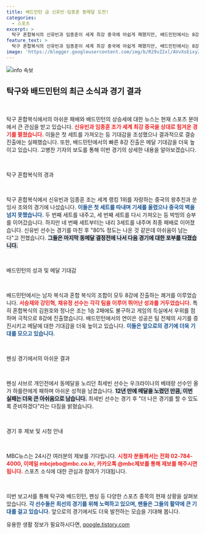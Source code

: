```yaml
---
title: 배드민턴 금 신유빈·임종훈 동메달 도전!
categories:
  - 스포츠
excerpt: >
  탁구 혼합복식의 신유빈과 임종훈이 세계 최강 중국에 아쉽게 패했지만, 배드민턴에서는 8강 진출이 잇따르며 메달 기대가 고조되고 있습니다. 마지막 경기에서의 반전이 기대됩니다!
feature_text: >
  탁구 혼합복식의 신유빈과 임종훈이 세계 최강 중국에 아쉽게 패했지만, 배드민턴에서는 8강 진출이 잇따르며 메달 기대가 고조되고 있습니다. 마지막 경기에서의 반전이 기대됩니다!
image: 'https://blogger.googleusercontent.com/img/b/R29vZ2xl/AVvXsEixyZcFfHzMRdzZMjFBmAUKJYCLCGyLL1o632UiGVXcaFdKo_bkvkuCioo0uUKlGfBVcT3P84aROyZIXSBEx3Aw5nCQ3pTgDom1WDC4m8eifvWiAmWEEVb4x6G_l8C0QH225ldMjyaFvpxGEBGNO37VmDTDMHGhJPq73UglMfDca1-0aw/s1600/blogspot.png'
---
```


<p><img src="https://blogger.googleusercontent.com/img/b/R29vZ2xl/AVvXsEixyZcFfHzMRdzZMjFBmAUKJYCLCGyLL1o632UiGVXcaFdKo_bkvkuCioo0uUKlGfBVcT3P84aROyZIXSBEx3Aw5nCQ3pTgDom1WDC4m8eifvWiAmWEEVb4x6G_l8C0QH225ldMjyaFvpxGEBGNO37VmDTDMHGhJPq73UglMfDca1-0aw/s1600/blogspot.png" alt="info 속보" /></p>

<h2 data-ke-size="size26">탁구와 배드민턴의 최근 소식과 경기 결과</h2>

<p data-ke-size="size16">&nbsp;</p>

<p>탁구 혼합복식에서의 아쉬운 패배와 배드민턴의 상승세에 대한 뉴스는 현재 스포츠 분야에서 큰 관심을 받고 있습니다. <b><span style="color: #ee2323;">신유빈과 임종훈 조가 세계 최강 중국을 상대로 힘겨운 경기를 펼쳤습니다.</span></b> 이들은 첫 세트를 가져오는 등 기대감을 조성했으나 결과적으로 결승 진출에는 실패했습니다. 또한, 배드민턴에서의 빠른 8강 진출은 메달 기대감을 더욱 높이고 있습니다. 고병찬 기자의 보도를 통해 이번 경기의 상세한 내용을 알아보겠습니다.</p>

<p data-ke-size="size16">&nbsp;</p>

<p>탁구 혼합복식의 경과</p>

<p data-ke-size="size16">&nbsp;</p>

<p>탁구 혼합복식에서 신유빈과 임종훈 조는 세계 랭킹 1위를 자랑하는 중국의 왕추친과 쑨잉사 조와의 경기에 나섰습니다. <b><span style="color: #1a5490;">이들은 첫 세트를 따내며 기세를 올렸으나 중국의 벽을 넘지 못했습니다.</span></b> 두 번째 세트를 내주고, 세 번째 세트를 다시 가져오는 등 박빙의 승부를 이어갔습니다. 하지만 네 번째 세트부터는 내리 3세트를 내주며 최종 패배로 이어졌습니다. 신유빈 선수는 경기를 마친 후 "80% 정도는 나온 것 같은데 아쉬움이 남는다"고 전했습니다. <b><span style="background-color: #21538527;">그들은 마지막 동메달 결정전에 나서 다음 경기에 대한 포부를 다졌습니다.</span></b></p>

<p data-ke-size="size16">&nbsp;</p>

<p>배드민턴의 성과 및 메달 기대감</p>

<p data-ke-size="size16">&nbsp;</p>

<p>배드민턴에서는 남자 복식과 혼합 복식의 조합이 모두 8강에 진출하는 쾌거를 이루었습니다. <b><span style="color: #ee2323;">서승재와 강민혁, 채유정 선수는 각각 팀을 이루어 뛰어난 성과를 거두었습니다.</span></b> 특히 혼합복식의 김원호와 정나은 조는 1승 2패에도 불구하고 게임의 득실에서 우위를 점하며 극적으로 8강에 진출했습니다. 배드민턴에서의 연이은 성공은 팀 전체의 사기를 증진시키고 메달에 대한 기대감을 더욱 높이고 있습니다. <b><span style="color: #1a5490;">이들은 앞으로의 경기에 더욱 기대를 모으고 있습니다.</span></b></p>

<p data-ke-size="size16">&nbsp;</p>

<p>펜싱 경기에서의 아쉬운 결과</p>

<p data-ke-size="size16">&nbsp;</p>

<p>펜싱 사브르 개인전에서 동메달을 노리던 최세빈 선수는 우크라이나의 베테랑 선수인 올가 하를란에게 패하며 아쉬운 성적을 남겼습니다. <b><span style="background-color: #21538527;">12년 만에 메달을 노렸던 만큼, 이번 실패는 더욱 큰 아쉬움으로 남습니다.</span></b> 최세빈 선수는 경기 후 "더 나은 경기를 할 수 있도록 준비하겠다"라는 다짐을 밝혔습니다.</p>

<p data-ke-size="size16">&nbsp;</p>

<p>경기 후 제보 및 시청 안내</p>

<p data-ke-size="size16">&nbsp;</p>

<p>MBC뉴스는 24시간 여러분의 제보를 기다립니다. <b><span style="color: #ee2323;">시청자 분들께서는 전화 02-784-4000, 이메일 mbcjebo@mbc.co.kr, 카카오톡 @mbc제보를 통해 제보를 해주시면 됩니다.</span></b> 스포츠 소식에 대한 관심과 참여가 기대됩니다.</p>

<p data-ke-size="size16">&nbsp;</p>

<p>이번 보고서를 통해 탁구와 배드민턴, 펜싱 등 다양한 스포츠 종목의 현재 상황을 살펴보았습니다. <b><span style="color: #1a5490;">각 선수들은 최선의 경기를 위해 노력하고 있으며, 팬들은 그들의 활약에 큰 기대를 걸고 있습니다.</span></b> 앞으로의 경기에서도 더욱 발전하는 모습을 기대해 봅니다.</p>
유용한 생활 정보가 필요하시다면, <a href="https://qoogle.tistory.com" rel="dofollow">qoogle.tistory.com</a>


